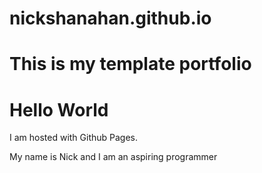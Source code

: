 # nickshanahan.github.io

# This is my template portfolio

<index class="html"></index>
<!DOCTYPE html>
<html>
<body>
<h1>Hello World</h1>
<p>I am hosted with Github Pages.</p>
<p>My name is Nick and I am an aspiring programmer</p>
</body>
</html>
